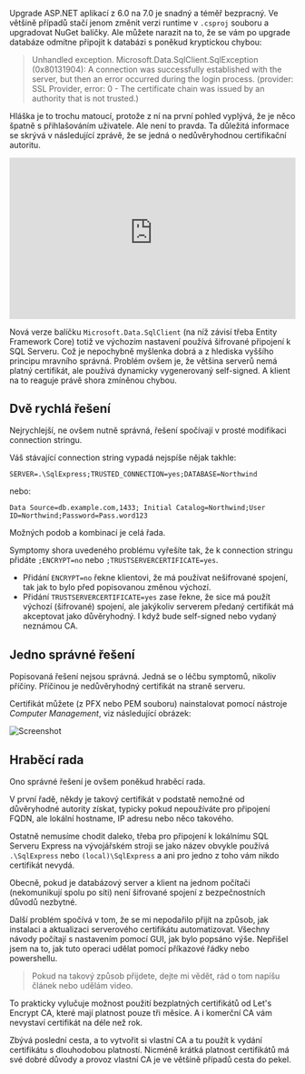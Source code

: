<!-- dcterms:title = Jak na chybu připjení k SQL Serveru po upgrade na .NET 7 -->
<!-- dcterms:abstract = Upgrade ASP.NET aplikací z 6.0 na 7.0 je snadný a téměř bezpracný. Ale můžete narazit na to, že se vám po upgrade databáze odmítne připojit k databázi s poněkud kryptickou chybou. Ukážu vám, jak tento problém vyřešit hned třikrát: dvakrát rychle a jednou správně. -->
<!-- dcterms:creator = Michal Altair Valášek -->
<!-- x4w:coverCredits = Midjourney AI -->
<!-- x4w:coverUrl = /cover-pictures/20221208-sqlcert.jpg -->
<!-- x4w:pictureUrl = /perex-pictures/20221208-sqlcert.jpg -->
<!-- x4w:pictureWidth = 150 -->
<!-- x4w:pictureHeight = 150 -->
<!-- x4w:category = Z-TECH -->
<!-- x4w:category = IT -->
<!-- dcterms:date = 2022-12-08 -->

Upgrade ASP.NET aplikací z 6.0 na 7.0 je snadný a téměř bezpracný. Ve většině případů stačí jenom změnit verzi runtime v `.csproj` souboru a upgradovat NuGet balíčky. Ale můžete narazit na to, že se vám po upgrade databáze odmítne připojit k databázi s poněkud kryptickou chybou:

> Unhandled exception. Microsoft.Data.SqlClient.SqlException (0x80131904): A connection was successfully established with the server, but then an error occurred during the login process. (provider: SSL Provider, error: 0 - The certificate chain was issued by an authority that is not trusted.)

Hláška je to trochu matoucí, protože z ní na první pohled vyplývá, že je něco špatně s přihlašováním uživatele. Ale není to pravda. Ta důležitá informace se skrývá v následující zprávě, že se jedná o nedůvěryhodnou certifikační autoritu.

<div style="position:relative;padding-top:56.25%;">
  <iframe src="https://www.youtube-nocookie.com/embed/xG0OCG34kZE" frameborder="0" allowfullscreen allow="accelerometer; autoplay; encrypted-media; gyroscope; picture-in-picture" style="position:absolute;top:0;left:0;width:100%;height:100%;"></iframe>
</div>

Nová verze balíčku `Microsoft.Data.SqlClient` (na níž závisí třeba Entity Framework Core) totiž ve výchozím nastavení používá šifrované připojení k SQL Serveru. Což je nepochybně myšlenka dobrá a z hlediska vyššího principu mravního správná. Problém ovšem je, že většina serverů nemá platný certifikát, ale používá dynamicky vygenerovaný self-signed. A klient na to reaguje právě shora zmíněnou chybou.

## Dvě rychlá řešení

Nejrychlejší, ne ovšem nutně správná, řešení spočívají v prosté modifikaci connection stringu. 

Váš stávající connection string vypadá nejspíše nějak takhle:

```connectionstring
SERVER=.\SqlExpress;TRUSTED_CONNECTION=yes;DATABASE=Northwind
```

nebo:

```connectionstring
Data Source=db.example.com,1433; Initial Catalog=Northwind;User ID=Northwind;Password=Pass.word123
```

Možných podob a kombinací je celá řada.

Symptomy shora uvedeného problému vyřešíte tak, že k connection stringu přidáte `;ENCRYPT=no` nebo `;TRUSTSERVERCERTIFICATE=yes`.

* Přidání `ENCRYPT=no` řekne klientovi, že má používat nešifrované spojení, tak jak to bylo před popisovanou změnou výchozí.
* Přidání `TRUSTSERVERCERTIFICATE=yes` zase řekne, že sice má použít výchozí (šifrované) spojení, ale jakýkoliv serverem předaný certifikát má akceptovat jako důvěryhodný. I když bude self-signed nebo vydaný neznámou CA.

## Jedno správné řešení

Popisovaná řešení nejsou správná. Jedná se o léčbu symptomů, nikoliv příčiny. Příčinou je nedůvěryhodný certifikát na straně serveru.

Certifikát můžete (z PFX nebo PEM souboru) nainstalovat pomocí nástroje _Computer Management_, viz následující obrázek:

![Screenshot](https://www.cdn.altairis.cz/Blog/2022/20221208-sqlcert.png)

## Hraběcí rada

Ono správné řešení je ovšem poněkud hraběcí rada.

V první řadě, někdy je takový certifikát v podstatě nemožné od důvěryhodné autority získat, typicky pokud nepoužíváte pro připojení FQDN, ale lokální hostname, IP adresu nebo něco takového.

Ostatně nemusíme chodit daleko, třeba pro připojení k lokálnímu SQL Serveru Express na vývojářském stroji se jako název obvykle používá `.\SqlExpress` nebo `(local)\SqlExpress` a ani pro jedno z toho vám nikdo certifikát nevydá.

Obecně, pokud je databázový server a klient na jednom počítači (nekomunikují spolu po síti) není šifrované spojení z bezpečnostních důvodů nezbytné.

Další problém spočívá v tom, že se mi nepodařilo přijít na způsob, jak instalaci a aktualizaci serverového certifikátu automatizovat. Všechny návody počítají s nastavením pomocí GUI, jak bylo popsáno výše. Nepřišel jsem na to, jak tuto operaci udělat pomocí příkazové řádky nebo powershellu. 

> Pokud na takový způsob přijdete, dejte mi vědět, rád o tom napíšu článek nebo udělám video.

To prakticky vylučuje možnost použití bezplatných certifikátů od Let's Encrypt CA, které mají platnost pouze tři měsíce. A i komerční CA vám nevystaví certifikát na déle než rok.

Zbývá poslední cesta, a to vytvořit si vlastní CA a tu použít k vydání certifikátu s dlouhodobou platností. Nicméně krátká platnost certifikátů má své dobré důvody a provoz vlastní CA je ve většině případů cesta do pekel.
